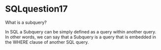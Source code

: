 # SQLquestion17
What is a subquery?

In SQL a Subquery can be simply defined as a query within another query. In other words, we can say that a Subquery is a query that is embedded in the WHERE clause of another SQL query.
